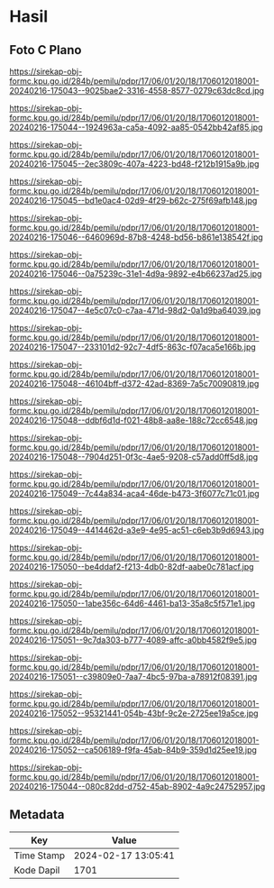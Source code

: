 # Hasil

## Foto C Plano

https://sirekap-obj-formc.kpu.go.id/284b/pemilu/pdpr/17/06/01/20/18/1706012018001-20240216-175043--9025bae2-3316-4558-8577-0279c63dc8cd.jpg

https://sirekap-obj-formc.kpu.go.id/284b/pemilu/pdpr/17/06/01/20/18/1706012018001-20240216-175044--1924963a-ca5a-4092-aa85-0542bb42af85.jpg

https://sirekap-obj-formc.kpu.go.id/284b/pemilu/pdpr/17/06/01/20/18/1706012018001-20240216-175045--2ec3809c-407a-4223-bd48-f212b1915a9b.jpg

https://sirekap-obj-formc.kpu.go.id/284b/pemilu/pdpr/17/06/01/20/18/1706012018001-20240216-175045--bd1e0ac4-02d9-4f29-b62c-275f69afb148.jpg

https://sirekap-obj-formc.kpu.go.id/284b/pemilu/pdpr/17/06/01/20/18/1706012018001-20240216-175046--6460969d-87b8-4248-bd56-b861e138542f.jpg

https://sirekap-obj-formc.kpu.go.id/284b/pemilu/pdpr/17/06/01/20/18/1706012018001-20240216-175046--0a75239c-31e1-4d9a-9892-e4b66237ad25.jpg

https://sirekap-obj-formc.kpu.go.id/284b/pemilu/pdpr/17/06/01/20/18/1706012018001-20240216-175047--4e5c07c0-c7aa-471d-98d2-0a1d9ba64039.jpg

https://sirekap-obj-formc.kpu.go.id/284b/pemilu/pdpr/17/06/01/20/18/1706012018001-20240216-175047--233101d2-92c7-4df5-863c-f07aca5e166b.jpg

https://sirekap-obj-formc.kpu.go.id/284b/pemilu/pdpr/17/06/01/20/18/1706012018001-20240216-175048--46104bff-d372-42ad-8369-7a5c70090819.jpg

https://sirekap-obj-formc.kpu.go.id/284b/pemilu/pdpr/17/06/01/20/18/1706012018001-20240216-175048--ddbf6d1d-f021-48b8-aa8e-188c72cc6548.jpg

https://sirekap-obj-formc.kpu.go.id/284b/pemilu/pdpr/17/06/01/20/18/1706012018001-20240216-175048--7904d251-0f3c-4ae5-9208-c57add0ff5d8.jpg

https://sirekap-obj-formc.kpu.go.id/284b/pemilu/pdpr/17/06/01/20/18/1706012018001-20240216-175049--7c44a834-aca4-46de-b473-3f6077c71c01.jpg

https://sirekap-obj-formc.kpu.go.id/284b/pemilu/pdpr/17/06/01/20/18/1706012018001-20240216-175049--4414462d-a3e9-4e95-ac51-c6eb3b9d6943.jpg

https://sirekap-obj-formc.kpu.go.id/284b/pemilu/pdpr/17/06/01/20/18/1706012018001-20240216-175050--be4ddaf2-f213-4db0-82df-aabe0c781acf.jpg

https://sirekap-obj-formc.kpu.go.id/284b/pemilu/pdpr/17/06/01/20/18/1706012018001-20240216-175050--1abe356c-64d6-4461-ba13-35a8c5f571e1.jpg

https://sirekap-obj-formc.kpu.go.id/284b/pemilu/pdpr/17/06/01/20/18/1706012018001-20240216-175051--9c7da303-b777-4089-affc-a0bb4582f9e5.jpg

https://sirekap-obj-formc.kpu.go.id/284b/pemilu/pdpr/17/06/01/20/18/1706012018001-20240216-175051--c39809e0-7aa7-4bc5-97ba-a78912f08391.jpg

https://sirekap-obj-formc.kpu.go.id/284b/pemilu/pdpr/17/06/01/20/18/1706012018001-20240216-175052--95321441-054b-43bf-9c2e-2725ee19a5ce.jpg

https://sirekap-obj-formc.kpu.go.id/284b/pemilu/pdpr/17/06/01/20/18/1706012018001-20240216-175052--ca506189-f9fa-45ab-84b9-359d1d25ee19.jpg

https://sirekap-obj-formc.kpu.go.id/284b/pemilu/pdpr/17/06/01/20/18/1706012018001-20240216-175044--080c82dd-d752-45ab-8902-4a9c24752957.jpg


## Metadata

| Key        | Value               |
| ---------- | ------------------- |
| Time Stamp | 2024-02-17 13:05:41 |
| Kode Dapil | 1701                |



